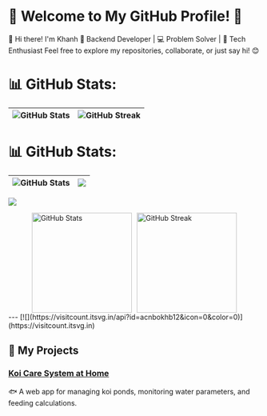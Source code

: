 
# 🌟 Welcome to My GitHub Profile! 🌟
👋 Hi there! I'm Khanh
🎯 Backend Developer | 💻 Problem Solver | 🚀 Tech Enthusiast
Feel free to explore my repositories, collaborate, or just say hi! 😊  


# 📊 GitHub Stats:
| ![GitHub Stats](https://github-readme-stats.vercel.app/api?username=acnbokhb12&theme=dark&hide_border=false&include_all_commits=false&count_private=false) | ![GitHub Streak](https://github-readme-streak-stats.herokuapp.com/?user=acnbokhb12&theme=dark&hide_border=false) |
|:-------------------------------------------------------------------------------------------------------------------------------------:|:--------------------------------------------------------------------------------------------------------------------------------------:|


 # 📊 GitHub Stats:
| ![GitHub Stats](https://github-readme-stats.vercel.app/api?username=acnbokhb12&theme=dark&hide_border=false&include_all_commits=false&count_private=false) | ![](https://github-readme-stats.vercel.app/api/top-langs/?username=acnbokhb12&theme=dark&hide_border=false&include_all_commits=false&count_private=false&layout=compact) |
|:-------------------------------------------------------------------------------------------------------------------------------------:|:--------------------------------------------------------------------------------------------------------------------------------------:|
![](https://github-readme-stats.vercel.app/api/top-langs/?username=acnbokhb12&theme=dark&hide_border=false&include_all_commits=false&count_private=false&layout=compact)

<div style="display: flex; justify-content: center; align-items: center; gap: 10px;">
  <img src="https://github-readme-stats.vercel.app/api?username=acnbokhb12&theme=dark&hide_border=false&include_all_commits=false&count_private=false" alt="GitHub Stats" height="200px">
  <img src="https://github-readme-stats.vercel.app/api/top-langs/?username=acnbokhb12&theme=dark&hide_border=false&include_all_commits=false&count_private=false&layout=compact" alt="GitHub Streak" height="200px">
</div>
---
[![](https://visitcount.itsvg.in/api?id=acnbokhb12&icon=0&color=0)](https://visitcount.itsvg.in)

## 📂 My Projects  

### [Koi Care System at Home]([https://github.com/your-username/koi-care-system](https://github.com/acnbokhb12/swp-koi-care-system))  
🐟 A web app for managing koi ponds, monitoring water parameters, and feeding calculations.
